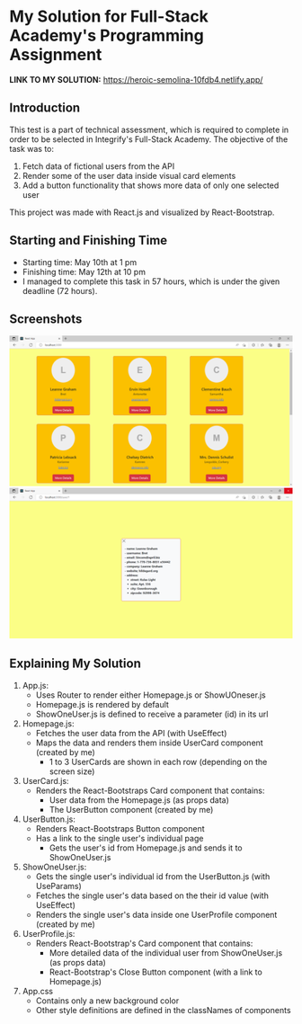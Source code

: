 # My Solution for Full-Stack Academy's Programming Assignment

<b>LINK TO MY SOLUTION:</b> https://heroic-semolina-10fdb4.netlify.app/

## Introduction
This test is a part of technical assessment, which is required to complete in order to be selected in Integrify's Full-Stack Academy.
The objective of the task was to:
1. Fetch data of fictional users from the API
2. Render some of the user data inside visual card elements
3. Add a button functionality that shows more data of only one selected user
  
This project was made with React.js and visualized by React-Bootstrap.


## Starting and Finishing Time
- Starting time: May 10th at 1 pm
- Finishing time: May 12th at 10 pm
- I managed to complete this task in 57 hours, which is under the given deadline (72 hours).


## Screenshots

![Screenshot 1](/src/screenshots/screenshot-1.png)
![Screenshot 2](/src/screenshots/screenshot-2.png)



## Explaining My Solution

1. App.js: 
    - Uses Router to render either Homepage.js or ShowUOneser.js
    - Homepage.js is rendered by default
    - ShowOneUser.js is defined to receive a parameter (id) in its url
2. Homepage.js: 
    - Fetches the user data from the API (with UseEffect)
    - Maps the data and renders them inside UserCard component (created by me)
      - 1 to 3 UserCards are shown in each row (depending on the screen size)
3. UserCard.js:
    - Renders the React-Bootstraps Card component that contains:
      - User data from the Homepage.js (as props data)
      - The UserButton component (created by me)
4. UserButton.js: 
    - Renders React-Bootstraps Button component
    - Has a link to the single user's individual page
      - Gets the user's id from Homepage.js and sends it to ShowOneUser.js  
5. ShowOneUser.js: 
    - Gets the single user's individual id from the UserButton.js (with UseParams)
    - Fetches the single user's data based on the their id value (with UseEffect)
    - Renders the single user's data inside one UserProfile component (created by me)
6. UserProfile.js:
    - Renders React-Bootstrap's Card component that contains:
      - More detailed data of the individual user from ShowOneUser.js (as props data) 
      - React-Bootstrap's Close Button component (with a link to Homepage.js)
7. App.css
     - Contains only a new background color
     - Other style definitions are defined in the classNames of components
